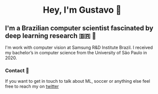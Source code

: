 <h1 align="center">Hey, I'm Gustavo 👋</h1>

## I'm a Brazilian computer scientist fascinated by deep learning research 🇧🇷 🧠

I'm work with computer vision at Samsung R&D Institute Brazil. I received my bachelor’s in computer science from the University of São Paulo in 2020.

### Contact 💬

If you want to get in touch to talk about ML, soccer or anything else feel free to reach my on [twitter](https://twitter.com/suttergustavo)

<!--
**suttergustavo/suttergustavo** is a ✨ _special_ ✨ repository because its `README.md` (this file) appears on your GitHub profile.

Here are some ideas to get you started:

- 🔭 I’m currently working on ...
- 🌱 I’m currently learning ...
- 👯 I’m looking to collaborate on ...
- 🤔 I’m looking for help with ...
- 💬 Ask me about ...
- 📫 How to reach me: ...
- 😄 Pronouns: ...
- ⚡ Fun fact: ...
-->
